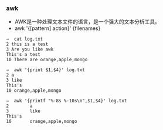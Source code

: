 ### awk


- AWK是一种处理文本文件的语言，是一个强大的文本分析工具。
- awk '{[pattern] action}' {filenames}
```
⇒  cat log.txt
2 this is a test
3 Are you like awk
This's a test
10 There are orange,apple,mongo

⇒  awk '{print $1,$4}' log.txt
2 a
3 like
This's
10 orange,apple,mongo

⇒  awk '{printf "%-8s %-10s\n",$1,$4}' log.txt
2        a         
3        like      
This's             
10       orange,apple,mongo

```